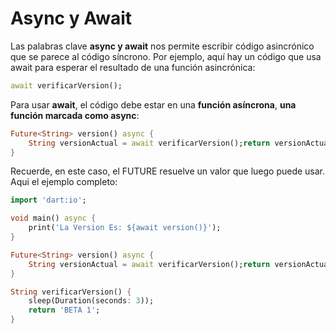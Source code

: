 # Async y Await

Las palabras clave **async y await** nos permite escribir código asincrónico que se parece al código síncrono. Por ejemplo, aquí hay un código que usa await para esperar el resultado de una función asincrónica:

```dart
await verificarVersion();
```

Para usar **await**, el código debe estar en una **función asíncrona**, **una función marcada como async**:

```dart
Future<String> version() async {
    String versionActual = await verificarVersion();return versionActual;
}
```

Recuerde, en este caso, el FUTURE resuelve un valor que luego puede usar. Aqui el ejemplo completo:

```dart
import 'dart:io';

void main() async {
    print('La Version Es: ${await version()}');
}

Future<String> version() async {
    String versionActual = await verificarVersion();return versionActual;
}

String verificarVersion() {
    sleep(Duration(seconds: 3));
    return 'BETA 1';
}
```